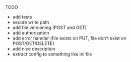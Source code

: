 TODO
* add tests
* secure write path
* add file versioning (POST and GET)
* add authorization
* add error handler (file exists on PUT, file don't exist on POST/GET/DELETE)
* add nice description
* extract config to something like ini file